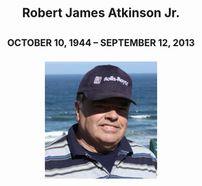 <center><h1>Robert James Atkinson Jr.<h1>
<h2>OCTOBER 10, 1944 – SEPTEMBER 12, 2013<h2>

<img alt="PC GIF" src="/img/bob.jpg" width="256" />
  
</center>

